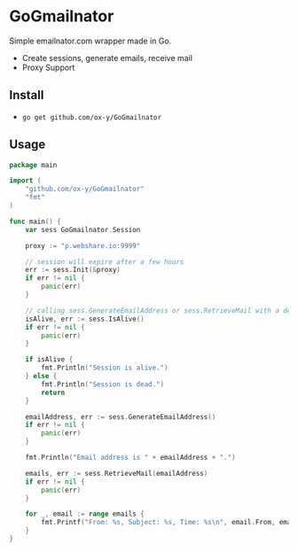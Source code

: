 # GoGmailnator
Simple emailnator.com wrapper made in Go.

- Create sessions, generate emails, receive mail
- Proxy Support

## Install

- `go get github.com/ox-y/GoGmailnator`

## Usage

```go
package main

import (
	"github.com/ox-y/GoGmailnator"
	"fmt"
)

func main() {
	var sess GoGmailnator.Session

	proxy := "p.webshare.io:9999"

	// session will expire after a few hours
	err := sess.Init(&proxy)
	if err != nil {
		panic(err)
	}

	// calling sess.GenerateEmailAddress or sess.RetrieveMail with a dead session will cause an error
	isAlive, err := sess.IsAlive()
	if err != nil {
		panic(err)
	}

	if isAlive {
		fmt.Println("Session is alive.")
	} else {
		fmt.Println("Session is dead.")
		return
	}

	emailAddress, err := sess.GenerateEmailAddress()
	if err != nil {
		panic(err)
	}

	fmt.Println("Email address is " + emailAddress + ".")

	emails, err := sess.RetrieveMail(emailAddress)
	if err != nil {
		panic(err)
	}

	for _, email := range emails {
		fmt.Printf("From: %s, Subject: %s, Time: %s\n", email.From, email.Subject, email.Time)
	}
}
```
